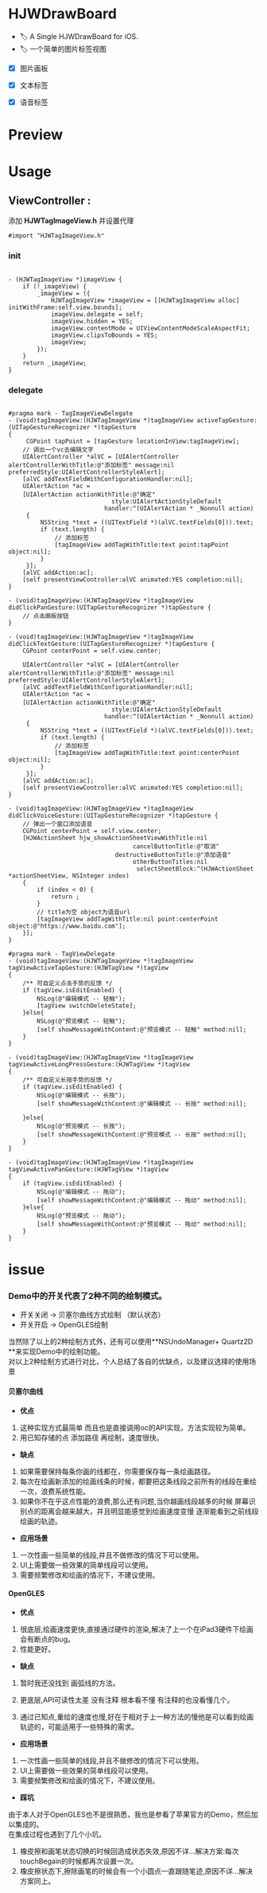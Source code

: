 # HJWDrawBoard

- 🏷 A Single HJWDrawBoard for iOS.
- 🏷 一个简单的图片标签视图


* [x] 图片画板
* [x] 文本标签
* [x] 语音标签


# Preview
<!--此处添加多张预览图-->
# Usage
## **ViewController :**
 
 添加 **HJWTagImageView.h** 并设置代理

  `#import "HJWTagImageView.h"` 
 
### init

```Objetive-C

- (HJWTagImageView *)imageView {
    if (!_imageView) {
        _imageView = ({
            HJWTagImageView *imageView = [[HJWTagImageView alloc] initWithFrame:self.view.bounds];
            imageView.delegate = self;
            imageView.hidden = YES;
            imageView.contentMode = UIViewContentModeScaleAspectFit;
            imageView.clipsToBounds = YES;
            imageView;
        });
    }
    return _imageView;
}

```

### delegate

```Objetive-C

#pragma mark - TagImageViewDelegate
- (void)tagImageView:(HJWTagImageView *)tagImageView activeTapGesture:(UITapGestureRecognizer *)tapGesture
{
     CGPoint tapPoint = [tapGesture locationInView:tagImageView];
    // 调出一个vc去编辑文字
    UIAlertController *alVC = [UIAlertController alertControllerWithTitle:@"添加标签" message:nil preferredStyle:UIAlertControllerStyleAlert];
    [alVC addTextFieldWithConfigurationHandler:nil];
    UIAlertAction *ac =
    [UIAlertAction actionWithTitle:@"确定"
                             style:UIAlertActionStyleDefault
                           handler:^(UIAlertAction * _Nonnull action)
     {
         NSString *text = ((UITextField *)(alVC.textFields[0])).text;
         if (text.length) {
             // 添加标签
             [tagImageView addTagWithTitle:text point:tapPoint object:nil];
         }
     }];
    [alVC addAction:ac];
    [self presentViewController:alVC animated:YES completion:nil];
}

- (void)tagImageView:(HJWTagImageView *)tagImageView didClickPanGesture:(UITapGestureRecognizer *)tapGesture {
    // 点击画板按钮
}

- (void)tagImageView:(HJWTagImageView *)tagImageView didClickTextGesture:(UITapGestureRecognizer *)tapGesture {
    CGPoint centerPoint = self.view.center;
    
    UIAlertController *alVC = [UIAlertController alertControllerWithTitle:@"添加标签" message:nil preferredStyle:UIAlertControllerStyleAlert];
    [alVC addTextFieldWithConfigurationHandler:nil];
    UIAlertAction *ac =
    [UIAlertAction actionWithTitle:@"确定"
                             style:UIAlertActionStyleDefault
                           handler:^(UIAlertAction * _Nonnull action)
     {
         NSString *text = ((UITextField *)(alVC.textFields[0])).text;
         if (text.length) {
             // 添加标签
             [tagImageView addTagWithTitle:text point:centerPoint object:nil];
         }
     }];
    [alVC addAction:ac];
    [self presentViewController:alVC animated:YES completion:nil];
}

- (void)tagImageView:(HJWTagImageView *)tagImageView didClickVoiceGesture:(UITapGestureRecognizer *)tapGesture {
    // 弹出一个窗口添加语音
    CGPoint centerPoint = self.view.center;
    [HJWActionSheet hjw_showActionSheetViewWithTitle:nil
                                   cancelButtonTitle:@"取消"
                              destructiveButtonTitle:@"添加语音"
                                   otherButtonTitles:nil
                                    selectSheetBlock:^(HJWActionSheet *actionSheetView, NSInteger index)
    {
        if (index < 0) {
            return ;
        }
        // title为空 object为语音url
        [tagImageView addTagWithTitle:nil point:centerPoint object:@"https://www.baidu.com"];
    }];
}

#pragma mark - TagViewDelegate
- (void)tagImageView:(HJWTagImageView *)tagImageView tagViewActiveTapGesture:(HJWTagView *)tagView
{
    /** 可自定义点击手势的反馈 */
    if (tagView.isEditEnabled) {
        NSLog(@"编辑模式 -- 轻触");
        [tagView switchDeleteState];
    }else{
        NSLog(@"预览模式 -- 轻触");
        [self showMessageWithContent:@"预览模式 -- 轻触" method:nil];
    }
}

- (void)tagImageView:(HJWTagImageView *)tagImageView tagViewActiveLongPressGesture:(HJWTagView *)tagView
{
    /** 可自定义长按手势的反馈 */
    if (tagView.isEditEnabled) {
        NSLog(@"编辑模式 -- 长按");
        [self showMessageWithContent:@"编辑模式 -- 长按" method:nil];

    }else{
        NSLog(@"预览模式 -- 长按");
        [self showMessageWithContent:@"预览模式 -- 长按" method:nil];
    }
}

- (void)tagImageView:(HJWTagImageView *)tagImageView tagViewActivePanGesture:(HJWTagView *)tagView
{
    if (tagView.isEditEnabled) {
        NSLog(@"编辑模式 -- 拖动");
        [self showMessageWithContent:@"编辑模式 -- 拖动" method:nil];
    }else{
        NSLog(@"预览模式 -- 拖动");
        [self showMessageWithContent:@"预览模式 -- 拖动" method:nil];
    }
}

```

# issue
### Demo中的开关代表了2种不同的绘制模式。
- 开关关闭 -> 贝塞尔曲线方式绘制 （默认状态）
- 开关开启 -> OpenGLES绘制 

当然除了以上的2种绘制方式外，还有可以使用**NSUndoManager+ Quartz2D **来实现Demo中的绘制功能。<br>
对以上2种绘制方式进行对比，个人总结了各自的优缺点，以及建议选择的使用场景

#### 贝塞尔曲线
- **优点**

1. 这种实现方式最简单 而且也是直接调用oc的API实现，方法实现较为简单。
2. 用已知存储的点 添加路径 再绘制，速度很快。    
    
- **缺点**

1. 如果需要保持每条你画的线都在，你需要保存每一条绘画路径。
2. 每次在绘画新添加的绘画线条的时候，都要把这条线段之前所有的线段在重绘一次，浪费系统性能。
3. 如果你不在乎这点性能的浪费,那么还有问题,当你越画线段越多的时候 屏幕识别点的距离会越来越大，并且明显能感觉到绘画速度变慢 逐渐能看到之前线段绘画的轨迹。

- **应用场景**

1. 一次性画一些简单的线段,并且不做修改的情况下可以使用。
2. UI上需要做一些效果的简单线段可以使用。
3. 需要频繁修改和绘画的情况下，不建议使用。

#### OpenGLES
- **优点**

1. 很底层,绘画速度更快,直接通过硬件的渲染,解决了上一个在iPad3硬件下绘画会有断点的bug。
2. 性能更好。   
    
- **缺点**


1. 暂时我还没找到 画弧线的方法。

2. 更底层,API可读性太差 没有注释  根本看不懂 有注释的也没看懂几个。

3. 通过已知点,重绘的速度也慢,好在于相对于上一种方法的慢他是可以看到绘画轨迹的，可能适用于一些特殊的需求。

- **应用场景**

1. 一次性画一些简单的线段,并且不做修改的情况下可以使用。
2. UI上需要做一些效果的简单线段可以使用。
3. 需要频繁修改和绘画的情况下，不建议使用。

- **踩坑**
    
由于本人对于OpenGLES也不是很熟悉，我也是参看了苹果官方的Demo，然后加以集成的。<br>
在集成过程也遇到了几个小坑。
    
1. 橡皮擦和画笔状态切换的时候回造成状态失效,原因不详...解决方案:每次touchBegain的时候都再次设置一次。
2. 橡皮擦状态下,擦除画笔的时候会有一个小圆点一直跟随笔迹,原因不详...解决方案同上。

